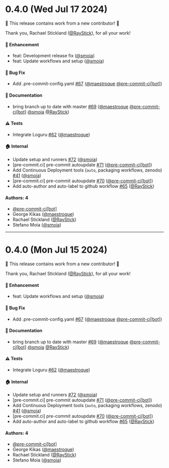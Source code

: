 # 0.4.0 (Wed Jul 17 2024)

:tada: This release contains work from a new contributor! :tada:

Thank you, Rachael Stickland ([@RayStick](https://github.com/RayStick)), for all your work!

#### 🚀 Enhancement

- feat: Development release fix ([@smoia](https://github.com/smoia))
- feat: Update workflows and setup ([@smoia](https://github.com/smoia))

#### 🐛 Bug Fix

- Add .pre-commit-config.yaml [#67](https://github.com/physiopy/peakdet/pull/67) ([@maestroque](https://github.com/maestroque) [@pre-commit-ci[bot]](https://github.com/pre-commit-ci[bot]))

#### 📝 Documentation

- bring branch up to date  with master [#69](https://github.com/physiopy/peakdet/pull/69) ([@maestroque](https://github.com/maestroque) [@pre-commit-ci[bot]](https://github.com/pre-commit-ci[bot]) [@smoia](https://github.com/smoia) [@RayStick](https://github.com/RayStick))

#### ⚠️ Tests

- Integrate Loguru [#62](https://github.com/physiopy/peakdet/pull/62) ([@maestroque](https://github.com/maestroque))

#### 🏠 Internal

- Update setup and runners [#72](https://github.com/physiopy/peakdet/pull/72) ([@smoia](https://github.com/smoia))
- [pre-commit.ci] pre-commit autoupdate [#71](https://github.com/physiopy/peakdet/pull/71) ([@pre-commit-ci[bot]](https://github.com/pre-commit-ci[bot]))
- Add Continuous Deployment tools (`auto`, packaging workflows, zenodo) [#41](https://github.com/physiopy/peakdet/pull/41) ([@smoia](https://github.com/smoia))
- [pre-commit.ci] pre-commit autoupdate [#70](https://github.com/physiopy/peakdet/pull/70) ([@pre-commit-ci[bot]](https://github.com/pre-commit-ci[bot]))
- Add auto-author and auto-label to github workflow [#65](https://github.com/physiopy/peakdet/pull/65) ([@RayStick](https://github.com/RayStick))

#### Authors: 4

- [@pre-commit-ci[bot]](https://github.com/pre-commit-ci[bot])
- George Kikas ([@maestroque](https://github.com/maestroque))
- Rachael Stickland ([@RayStick](https://github.com/RayStick))
- Stefano Moia ([@smoia](https://github.com/smoia))

---

# 0.4.0 (Mon Jul 15 2024)

:tada: This release contains work from a new contributor! :tada:

Thank you, Rachael Stickland ([@RayStick](https://github.com/RayStick)), for all your work!

#### 🚀 Enhancement

- feat: Update workflows and setup ([@smoia](https://github.com/smoia))

#### 🐛 Bug Fix

- Add .pre-commit-config.yaml [#67](https://github.com/physiopy/peakdet/pull/67) ([@maestroque](https://github.com/maestroque) [@pre-commit-ci[bot]](https://github.com/pre-commit-ci[bot]))

#### 📝 Documentation

- bring branch up to date  with master [#69](https://github.com/physiopy/peakdet/pull/69) ([@maestroque](https://github.com/maestroque) [@pre-commit-ci[bot]](https://github.com/pre-commit-ci[bot]) [@smoia](https://github.com/smoia) [@RayStick](https://github.com/RayStick))

#### ⚠️ Tests

- Integrate Loguru [#62](https://github.com/physiopy/peakdet/pull/62) ([@maestroque](https://github.com/maestroque))

#### 🏠 Internal

- Update setup and runners [#72](https://github.com/physiopy/peakdet/pull/72) ([@smoia](https://github.com/smoia))
- [pre-commit.ci] pre-commit autoupdate [#71](https://github.com/physiopy/peakdet/pull/71) ([@pre-commit-ci[bot]](https://github.com/pre-commit-ci[bot]))
- Add Continuous Deployment tools (`auto`, packaging workflows, zenodo) [#41](https://github.com/physiopy/peakdet/pull/41) ([@smoia](https://github.com/smoia))
- [pre-commit.ci] pre-commit autoupdate [#70](https://github.com/physiopy/peakdet/pull/70) ([@pre-commit-ci[bot]](https://github.com/pre-commit-ci[bot]))
- Add auto-author and auto-label to github workflow [#65](https://github.com/physiopy/peakdet/pull/65) ([@RayStick](https://github.com/RayStick))

#### Authors: 4

- [@pre-commit-ci[bot]](https://github.com/pre-commit-ci[bot])
- George Kikas ([@maestroque](https://github.com/maestroque))
- Rachael Stickland ([@RayStick](https://github.com/RayStick))
- Stefano Moia ([@smoia](https://github.com/smoia))
